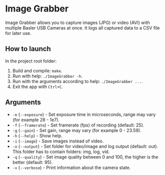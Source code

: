# Image Grabber
Image Grabber allows you to capture images (JPG) or video (AVI) with multiple Basler USB Cameras at once. It logs all 
captured data to a CSV file for later use.

## How to launch
In the project root folder:
1. Build and compile: `make`.
2. Run with help: `./ImageGrabber -h`.
3. Run with the arguments according to help: `./ImageGrabber ...`.
4. Exit the app with `Ctrl+C`.

## Arguments
* `-e` (`--exposure`) - Set exposure time in microseconds, range may vary (for example 28 - 1e7).
* `-f` (`--framerate`) - Set framerate (fps) of recording (default: 25).
* `-g` (`--gain`) - Set gain, range may vary (for example 0 - 23.59).
* `-h` (`--help`) - Show help.
* `-i` (`--image`) - Save images instead of video.
* `-o` (`--output`) - Set folder for video/image and log output (default: out). This folder has to contain folders: 
  img, log, vid.
* `-q` (`--quality`) - Set image quality between 0 and 100, the higher is the better (default: 95).
* `-v` (`--verbose`) - Print information about the camera state.
